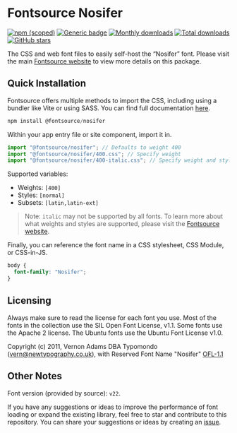 # Fontsource Nosifer

[![npm (scoped)](https://img.shields.io/npm/v/@fontsource/nosifer?color=brightgreen)](https://www.npmjs.com/package/@fontsource/nosifer) [![Generic badge](https://img.shields.io/badge/fontsource-passing-brightgreen)](https://github.com/fontsource/fontsource) [![Monthly downloads](https://badgen.net/npm/dm/@fontsource/nosifer)](https://github.com/fontsource/fontsource) [![Total downloads](https://badgen.net/npm/dt/@fontsource/nosifer)](https://github.com/fontsource/fontsource) [![GitHub stars](https://img.shields.io/github/stars/fontsource/fontsource.svg?style=social&label=Star)](https://github.com/fontsource/fontsource/stargazers)

The CSS and web font files to easily self-host the “Nosifer” font. Please visit the main [Fontsource website](https://fontsource.org/fonts/nosifer) to view more details on this package.

## Quick Installation

Fontsource offers multiple methods to import the CSS, including using a bundler like Vite or using SASS. You can find full documentation [here](https://fontsource.org/docs/getting-started/introduction).

```javascript
npm install @fontsource/nosifer
```

Within your app entry file or site component, import it in.

```javascript
import "@fontsource/nosifer"; // Defaults to weight 400
import "@fontsource/nosifer/400.css"; // Specify weight
import "@fontsource/nosifer/400-italic.css"; // Specify weight and style
```

Supported variables:
- Weights: `[400]`
- Styles: `[normal]`
- Subsets: `[latin,latin-ext]`

> Note: `italic` may not be supported by all fonts. To learn more about what weights and styles are supported, please visit the [Fontsource website](https://fontsource.org/fonts/nosifer).

Finally, you can reference the font name in a CSS stylesheet, CSS Module, or CSS-in-JS.

```css
body {
  font-family: "Nosifer";
}
```

## Licensing
Always make sure to read the license for each font you use. Most of the fonts in the collection use the SIL Open Font License, v1.1. Some fonts use the Apache 2 license. The Ubuntu fonts use the Ubuntu Font License v1.0.

Copyright (c) 2011, Vernon Adams DBA Typomondo (vern@newtypography.co.uk), with Reserved Font Name "Nosifer"
[OFL-1.1](http://scripts.sil.org/OFL)

## Other Notes
Font version (provided by source): `v22`.

If you have any suggestions or ideas to improve the performance of font loading or expand the existing library, feel free to star and contribute to this repository. You can share your suggestions or ideas by creating an [issue](https://github.com/fontsource/fontsource/issues).